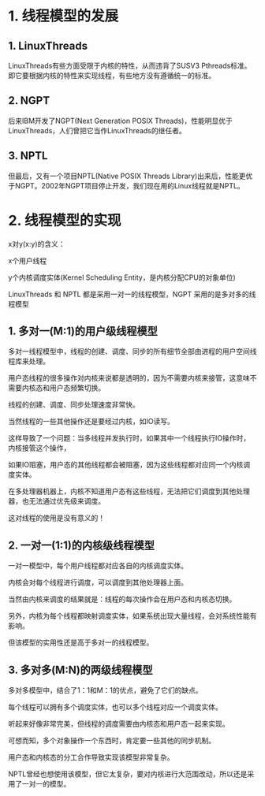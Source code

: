 # 1. 线程模型的发展

## 1. LinuxThreads

LinuxThreads有些方面受限于内核的特性，从而违背了SUSV3 Pthreads标准。即它要根据内核的特性来实现线程，有些地方没有遵循统一的标准。

## 2. NGPT

后来IBM开发了NGPT(Next Generation POSIX Threads)，性能明显优于LinuxThreads，人们曾把它当作LinuxThreads的继任者。

## 3. NPTL

但最后，又有一个项目NPTL(Native POSIX Threads Library)出来后，性能更优于NGPT。2002年NGPT项目停止开发，我们现在用的Linux线程就是NPTL。

# 2. 线程模型的实现

x对y(x:y)的含义：

x个用户线程

y个内核调度实体(Kernel Scheduling Entity，是内核分配CPU的对象单位)

LinuxThreads 和 NPTL 都是采用一对一的线程模型，NGPT 采用的是多对多的线程模型

## 1. 多对一(M:1)的用户级线程模型

多对一线程模型中，线程的创建、调度、同步的所有细节全部由进程的用户空间线程库来处理。

用户态线程的很多操作对内核来说都是透明的，因为不需要内核来接管，这意味不需要内核态和用户态频繁切换。

线程的创建、调度、同步处理速度非常快。

当然线程的一些其他操作还是要经过内核，如IO读写。

这样导致了一个问题：当多线程并发执行时，如果其中一个线程执行IO操作时，内核接管这个操作，

如果IO阻塞，用户态的其他线程都会被阻塞，因为这些线程都对应同一个内核调度实体。

在多处理器机器上，内核不知道用户态有这些线程，无法把它们调度到其他处理器，也无法通过优先级来调度。

这对线程的使用是没有意义的！

## 2. 一对一(1:1)的内核级线程模型

一对一模型中，每个用户线程都对应各自的内核调度实体。

内核会对每个线程进行调度，可以调度到其他处理器上面。

当然由内核来调度的结果就是：线程的每次操作会在用户态和内核态切换。

另外，内核为每个线程都映射调度实体，如果系统出现大量线程，会对系统性能有影响。

但该模型的实用性还是高于多对一的线程模型。

## 3. 多对多(M:N)的两级线程模型

多对多模型中，结合了1：1和M：1的优点，避免了它们的缺点。

每个线程可以拥有多个调度实体，也可以多个线程对应一个调度实体。

听起来好像非常完美，但线程的调度需要由内核态和用户态一起来实现。

可想而知，多个对象操作一个东西时，肯定要一些其他的同步机制。

用户态和内核态的分工合作导致实现该模型非常复杂。

NPTL曾经也想使用该模型，但它太复杂，要对内核进行大范围改动，所以还是采用了一对一的模型。
